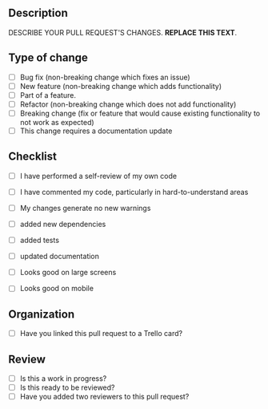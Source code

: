 ## Description ##

DESCRIBE YOUR PULL REQUEST'S CHANGES.  **REPLACE THIS TEXT**.

## Type of change ##

- [ ] Bug fix (non-breaking change which fixes an issue)
- [ ] New feature (non-breaking change which adds functionality)
- [ ] Part of a feature.
- [ ] Refactor (non-breaking change which does not add functionality)
- [ ] Breaking change (fix or feature that would cause existing functionality to not work as expected)
- [ ] This change requires a documentation update

## Checklist ##

- [ ] I have performed a self-review of my own code
- [ ] I have commented my code, particularly in hard-to-understand areas
- [ ] My changes generate no new warnings
- [ ] added new dependencies
- [ ] added tests
- [ ] updated documentation
- [ ] Looks good on large screens
- [ ] Looks good on mobile


## Organization ##

- [ ] Have you linked this pull request to a Trello card?

## Review ##

- [ ] Is this a work in progress?
- [ ] Is this ready to be reviewed?
- [ ] Have you added two reviewers to this pull request?
